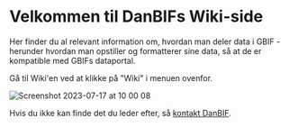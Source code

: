 # Velkommen til DanBIFs Wiki-side

Her finder du al relevant information om, hvordan man deler data i GBIF - herunder hvordan man opstiller og formatterer sine data, så at de er kompatible med GBIFs dataportal.

Gå til Wiki'en ved at klikke på "Wiki" i menuen ovenfor.


![Screenshot 2023-07-17 at 10 00 08](https://github.com/NHMDenmark/DanBIF-Wiki/assets/97025379/2c9c785b-f09e-4367-a0f3-5b09522b83a1)



Hvis du ikke kan finde det du leder efter, så [kontakt DanBIF](mailto:danbif@snm.ku.dk).
